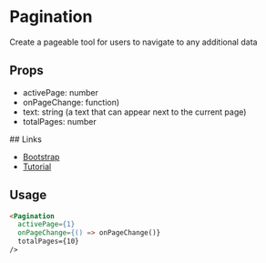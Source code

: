 # Pagination

Create a pageable tool for users to navigate to any additional data

## Props

- activePage: number
- onPageChange: function)
- text: string (a text that can appear next to the current page)
- totalPages: number

## Links

- [Bootstrap](https://getbootstrap.com/docs/4.3/components/pagination/)
- [Tutorial](https://scotch.io/tutorials/build-custom-pagination-with-react)

## Usage

```html
<Pagination
  activePage={1}
  onPageChange={() => onPageChange()}
  totalPages={10}
/>
```
